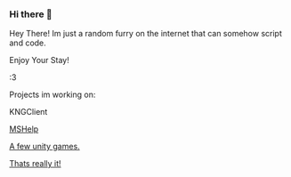 ### Hi there 👋

<!--
**knightryry/knightryry** is a ✨ _special_ ✨ repository because its `README.md` (this file) appears on your GitHub profile.

Here are some ideas to get you started:

- 🔭 I’m currently working on ...
- 🌱 I’m currently learning ...
- 👯 I’m looking to collaborate on ...
- 🤔 I’m looking for help with ...
- 💬 Ask me about ...
- 📫 How to reach me: ...
- 😄 Pronouns: ...
- ⚡ Fun fact: ...
-->
<p>Hey There! Im just a random furry on the internet that can somehow script and code.</p>
<p>Enjoy Your Stay!</p>
<p> :3 </p>

Projects im working on:
<p>KNGClient</p> 
<a href="help.mshelp.tk">MSHelp</p>

A few unity games.

Thats really it!
